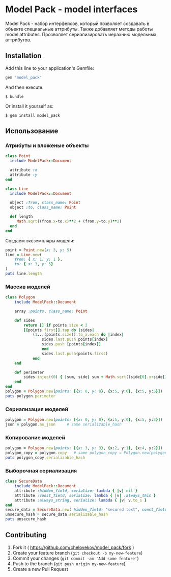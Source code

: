 # Model Pack - model interfaces

Model Pack - набор интерфейсов, который позволяет создавать в объекте специальные аттрибуты.
Также добавляет методы работы model attributes. Прозволяет сериализировать иерахнию модельных
аттрибутов.

## Installation

Add this line to your application's Gemfile:

```ruby
gem 'model_pack'
```

And then execute:

    $ bundle

Or install it yourself as:

    $ gem install model_pack

## Использование

### Атрибуты и вложеные объекты

```ruby
class Point
  include ModelPack::Document

  attribute :x
  attribute :y
end

class Line
  include ModelPack::Document

  object :from, class_name: Point
  object :to, class_name: Point

  def length
     Math.sqrt((from.x-to.x)**2 + (from.y-to.y)**2)
  end
end
```

Создаем эксземпляры модели:

```ruby
point = Point.new(x: 3, y: 5)
line = Line.new(
	from: { x: 1, y: 1 },
	to: { x: 3, y: 5}
)
puts line.length
```

### Массив моделей

```ruby
class Polygon
	include ModelPack::Document

	array :points, class_name: Point

	def sides
		return [] if points.size < 2
		[[points.first]].tap do |sides|
			(1...(points.size)).to_a.each do |index|
				sides.last.push points[index]
				sides.push [points[index]]
      			end
      			sides.last.push(points.first)
    		end
 	end

	def perimeter
		sides.inject(0) { |sum, side| sum + Math.sqrt((side[0].x-side[1].x)**2 + (side[0].y-side[1].y)**2) }
	end
end
polygon = Polygon.new(points: [{x: 0, y: 0}, {x:5, y:0}, {x:5, y:5}])
puts polygon.perimeter
```

### Сериализация моделей

```ruby
polygon = Polygon.new(points: [{x: 0, y: 0}, {x:5, y:0}, {x:5, y:5}])
json = polygon.as_json     # same serializable_hash
```

### Копирование моделей

```ruby
polygon = Polygon.new(points: [{x: 3, y: 3}, {x:2, y:1}, {x:4, y:2}])
polygon_copy = polygon.copy   # same polygon_copy = Polygon.new(polygon.serializable_hash)
puts polygon_copy.serializable_hash
```

### Выборочная сериализация

```ruby
class SecureData
	include ModelPack::Document
	attribute :hidden_field, serialize: lambda { |v| nil }
	attribute :const_field, serialize: lambda { |v| :always_this }
	attribute :always_string, serialize: lambda { |v| v.to_s }
end
secure_data = SecureData.new( hidden_field: "secured text", const_field: :some_value, always_string: 55)
unsecure_hash = secure_data.serializable_hash
puts unsecure_hash
```

## Contributing

1. Fork it ( https://github.com/chelovekov/model_pack/fork )
2. Create your feature branch (`git checkout -b my-new-feature`)
3. Commit your changes (`git commit -am 'Add some feature'`)
4. Push to the branch (`git push origin my-new-feature`)
5. Create a new Pull Request
